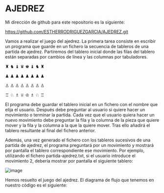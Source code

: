 # AJEDREZ

Mi dirección de github para este repositorio es la siguiente:

https://github.com/ESTHERRODRIGUEZGARCIA/AJEDREZ.git

Vamos a realizar el juego del ajedrez. La primera tarea consiste en escribir un programa que guarde en un fichero la secuencia de tableros de una partida de ajedrez. Partiremos del tablero inicial donde las filas del tablero están separadas por cambios de línea y las columnas por tabuladores.

♜	 ♞	 ♝	 ♛  	♚	   ♝	   ♞	   ♜

♟	♟	♟	♟	♟	♟	♟	♟
							
							



							
♙	♙	♙	♙	♙	 ♙	♙	 ♙

♖	♘	♗	♕	♔	♗	♘	♖

El programa debe guardar el tablero inicial en un fichero con el nombre que elija el usuario. Después debe preguntar al usuario si quiere hacer un movimiento o terminar la partida. Cada vez que el usuario quiera hacer un nuevo movimiento debe preguntar la fila y la columna de la pieza que quiere mover y la fila y la columna a la que la quiere mover. Tras ello añadirá el tablero resultante al final del fichero anterior.

Además, una vez generado el fichero con los tableros sucesivos de una partida de ajedrez, el programa preguntará por un movimiento y mostrará por pantalla el tablero correspondiente ese movimiento. Por ejemplo, utilizando el fichero partida-ajedrez.txt, si el usuario introduce el movimiento 2, debería mostrar por pantalla el siguiente tablero:

![image](https://user-images.githubusercontent.com/91721860/145718160-454dccbc-6904-4623-96d2-a644590a28f8.png)



Hemos resuelto el juego del ajedrez. El diagrama de flujo que tenemos en nuestro código es el siguiente:

